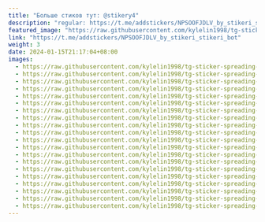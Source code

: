 ```yaml
---
title: "Больше стиков тут: @stikery4"
description: "regular: https://t.me/addstickers/NPSOOFJDLV_by_stikeri_stikeri_bot"
featured_image: "https://raw.githubusercontent.com/kylelin1998/tg-sticker-spreading-worldwide-images/main/img/0bc6f24b-f852-47ce-a5e4-102ba7da8828.jpg"
link: "https://t.me/addstickers/NPSOOFJDLV_by_stikeri_stikeri_bot"
weight: 3
date: 2024-01-15T21:17:04+08:00
images:
  - https://raw.githubusercontent.com/kylelin1998/tg-sticker-spreading-worldwide-images/main/img/0bc6f24b-f852-47ce-a5e4-102ba7da8828.jpg
  - https://raw.githubusercontent.com/kylelin1998/tg-sticker-spreading-worldwide-images/main/img/e80c62db-2008-4be9-bc6b-d541a450519d.jpg
  - https://raw.githubusercontent.com/kylelin1998/tg-sticker-spreading-worldwide-images/main/img/622b1dc3-bc2f-482f-b9c0-aeee56e9487b.jpg
  - https://raw.githubusercontent.com/kylelin1998/tg-sticker-spreading-worldwide-images/main/img/13e35b02-acbb-46e9-abdb-b3c9147dbdfa.jpg
  - https://raw.githubusercontent.com/kylelin1998/tg-sticker-spreading-worldwide-images/main/img/4fc858b5-377b-4736-912a-a5ed4f18f219.jpg
  - https://raw.githubusercontent.com/kylelin1998/tg-sticker-spreading-worldwide-images/main/img/21dec672-3d70-421c-9f7f-fc5aea9e770a.jpg
  - https://raw.githubusercontent.com/kylelin1998/tg-sticker-spreading-worldwide-images/main/img/704a96a2-c25f-4e54-ba83-0e55fff73653.jpg
  - https://raw.githubusercontent.com/kylelin1998/tg-sticker-spreading-worldwide-images/main/img/353591f3-4f5c-4585-a027-31a46b9e7ca2.jpg
  - https://raw.githubusercontent.com/kylelin1998/tg-sticker-spreading-worldwide-images/main/img/e5094747-b496-44de-9001-1bf9232e619a.jpg
  - https://raw.githubusercontent.com/kylelin1998/tg-sticker-spreading-worldwide-images/main/img/3d083594-e387-4742-91e7-6ac281cfbf7a.jpg
  - https://raw.githubusercontent.com/kylelin1998/tg-sticker-spreading-worldwide-images/main/img/ba2d3edd-932f-4419-b09f-d5412d08f90f.jpg
  - https://raw.githubusercontent.com/kylelin1998/tg-sticker-spreading-worldwide-images/main/img/d0710156-fb22-4938-ab35-8bec4b8b698e.jpg
  - https://raw.githubusercontent.com/kylelin1998/tg-sticker-spreading-worldwide-images/main/img/09c1ed29-5167-4d89-b524-a07ffc46f3c0.jpg
  - https://raw.githubusercontent.com/kylelin1998/tg-sticker-spreading-worldwide-images/main/img/f8e0fefe-3756-4e7c-b844-be0ca4087b29.jpg
  - https://raw.githubusercontent.com/kylelin1998/tg-sticker-spreading-worldwide-images/main/img/36d5f66f-4f94-498a-807d-df314336cada.jpg
  - https://raw.githubusercontent.com/kylelin1998/tg-sticker-spreading-worldwide-images/main/img/9b01cc10-dc03-4b5a-9b4f-37e4c79d212b.jpg
  - https://raw.githubusercontent.com/kylelin1998/tg-sticker-spreading-worldwide-images/main/img/6da09924-15fa-4f90-b041-0f75e0427f64.jpg
  - https://raw.githubusercontent.com/kylelin1998/tg-sticker-spreading-worldwide-images/main/img/c2222af4-d28b-4097-b66f-8fda10b33d5c.jpg
  - https://raw.githubusercontent.com/kylelin1998/tg-sticker-spreading-worldwide-images/main/img/11aa615a-fd2e-4389-90ae-5f8e4c8c811e.jpg
  - https://raw.githubusercontent.com/kylelin1998/tg-sticker-spreading-worldwide-images/main/img/cff25f89-4920-475d-9252-c01c6d896fd8.jpg
---
```

